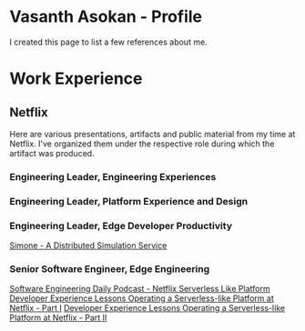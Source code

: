 # Vasanth Asokan - Profile

I created this page to list a few references about me.

# Work Experience

## Netflix

Here are various presentations, artifacts and public material from my time at Netflix. I've organized them under the respective role during which the artifact was produced.

### Engineering Leader, Engineering Experiences


### Engineering Leader, Platform Experience and Design


### Engineering Leader, Edge Developer Productivity

[Simone - A Distributed Simulation Service](https://netflixtechblog.com/https-medium-com-netflix-techblog-simone-a-distributed-simulation-service-b2c85131ca1b#:~:text=Simone%20is%20a%20service%20that,domains%20throughout%20the%20Netflix%20environment)

### Senior Software Engineer, Edge Engineering

[Software Engineering Daily Podcast - Netflix Serverless Like Platform](https://softwareengineeringdaily.com/2017/11/07/netflix-serverless-like-platform-with-vasanth-asokan/)
[Developer Experience Lessons Operating a Serverless-like Platform at Netflix - Part I](https://netflixtechblog.com/developer-experience-lessons-operating-a-serverless-like-platform-at-netflix-a8bbd5b899a0)
[Developer Experience Lessons Operating a Serverless-like Platform at Netflix - Part II](https://netflixtechblog.com/developer-experience-lessons-operating-a-serverless-like-platform-at-netflix-part-ii-63a376c28228?gi=168f7b9e6a23)
